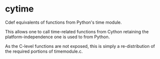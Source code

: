 # cytime

Cdef equivalents of functions from Python's time module.

This allows one to call time-related functions from Cython retaining
the platform-independence one is used to from Python.

As the C-level functions are not exposed, this is simply a re-distribution
of the required portions of timemodule.c.
